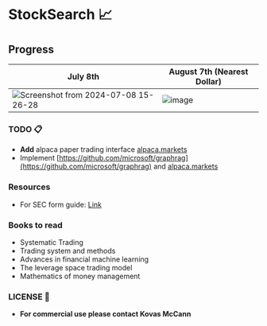# StockSearch 📈

## Progress

| July 8th | August 7th (Nearest Dollar) |
|----------|------------------------------------------|
|![Screenshot from 2024-07-08 15-26-28](https://github.com/KovasMcCann/StockSearch/assets/44278533/81248cee-5382-4846-8611-f4c42c178c09) |![image](https://github.com/user-attachments/assets/c101e62d-f064-4c4b-a133-67f2f62e3585)|

### TODO 📋

- **Add** alpaca paper trading interface [alpaca.markets](alpaca)
- Implement [https://github.com/microsoft/graphrag](https://github.com/microsoft/graphrag) and [alpaca.markets](https://alpaca.markets)

### Resources

- For SEC form guide: [Link](sec.md)

### Books to read

- Systematic Trading
- Trading system and methods
- Advances in financial machine learning
- The leverage space trading model
- Mathematics of money management

### LICENSE 📖

- **For commercial use please contact Kovas McCann**

<!-- [image](github.com/4f4QdN2G~/p:g!UDYP)>] -->
